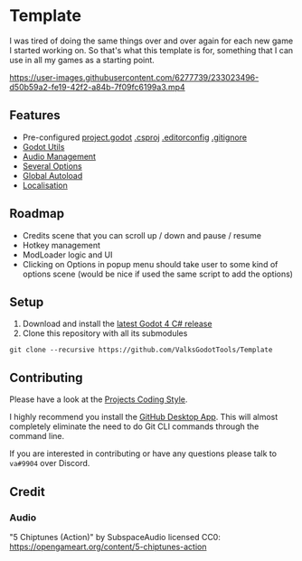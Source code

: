 # Template
I was tired of doing the same things over and over again for each new game I started working on. So that's what this template is for, something that I can use in all my games as a starting point.

https://user-images.githubusercontent.com/6277739/233023496-d50b59a2-fe19-42f2-a84b-7f09fc6199a3.mp4

## Features
- Pre-configured [project.godot](https://github.com/ValksGodotTools/Template/blob/main/project.godot) [.csproj](https://github.com/ValksGodotTools/Template/blob/main/Template.csproj) [.editorconfig](https://github.com/ValksGodotTools/Template/blob/main/.editorconfig) [.gitignore](https://github.com/ValksGodotTools/Template/blob/main/.gitignore)
- [Godot Utils](https://github.com/ValksGodotTools/GodotUtils)
- [Audio Management](https://github.com/ValksGodotTools/Template/blob/main/Scripts/Autoloads/AudioManager.cs)
- [Several Options](https://github.com/ValksGodotTools/Template/blob/main/Scripts/UI/UIOptions.cs)
- [Global Autoload](https://github.com/ValksGodotTools/Template/blob/main/Scripts/Autoloads/Global.cs)
- [Localisation](https://github.com/ValksGodotTools/Template/blob/main/Localisation/text.csv)

## Roadmap
- Credits scene that you can scroll up / down and pause / resume
- Hotkey management
- ModLoader logic and UI
- Clicking on Options in popup menu should take user to some kind of options scene (would be nice if used the same script to add the options)

## Setup
1. Download and install the [latest Godot 4 C# release](https://godotengine.org/)
2. Clone this repository with all its submodules
```
git clone --recursive https://github.com/ValksGodotTools/Template
```

## Contributing
Please have a look at the [Projects Coding Style](https://github.com/Valks-Games/sankari/wiki/Code-Style).

I highly recommend you install the [GitHub Desktop App](https://desktop.github.com/). This will almost completely eliminate the need to do Git CLI commands through the command line.

If you are interested in contributing or have any questions please talk to `va#9904` over Discord.

## Credit
### Audio
"5 Chiptunes (Action)" by SubspaceAudio licensed CC0: https://opengameart.org/content/5-chiptunes-action  
